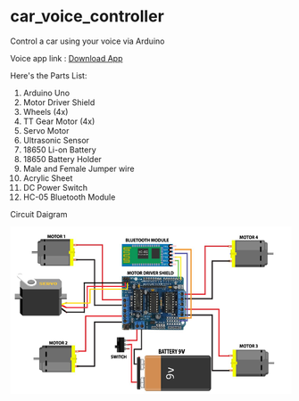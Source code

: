 # car_voice_controller

Control a car using your voice via Arduino


Voice app link : <a href="https://amr-voice.en.aptoide.com/">Download App</a>

Here's the Parts List:
1) Arduino Uno 
2) Motor Driver Shield 
3) Wheels (4x) 
4) TT Gear Motor (4x) 
5) Servo Motor 
6) Ultrasonic Sensor 
6) 18650 Li-on Battery 
7) 18650 Battery Holder 
8) Male and Female Jumper wire 
9) Acrylic Sheet 
10) DC Power Switch 
11)  HC-05 Bluetooth Module 

Circuit Daigram

<img src="img/circuit.jpg" width="100%" height="300"/>

